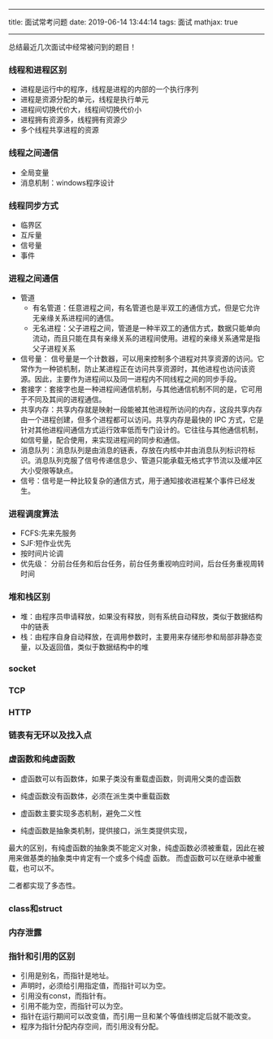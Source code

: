 
---

title: 面试常考问题
date: 2019-06-14 13:44:14
tags: 面试
mathjax: true

---

总结最近几次面试中经常被问到的题目！<!--more-->

### 线程和进程区别

- 进程是运行中的程序，线程是进程的内部的一个执行序列
- 进程是资源分配的单元，线程是执行单元
- 进程间切换代价大，线程间切换代价小
- 进程拥有资源多，线程拥有资源少
- 多个线程共享进程的资源


### 线程之间通信

- 全局变量
- 消息机制：windows程序设计


### 线程同步方式

- 临界区
- 互斥量
- 信号量
- 事件

### 进程之间通信

- 管道
	- 有名管道：任意进程之间，有名管道也是半双工的通信方式，但是它允许无亲缘关系进程间的通信。
	- 无名进程：父子进程之间，管道是一种半双工的通信方式，数据只能单向流动，而且只能在具有亲缘关系的进程间使用。进程的亲缘关系通常是指父子进程关系
- 信号量： 信号量是一个计数器，可以用来控制多个进程对共享资源的访问。它常作为一种锁机制，防止某进程正在访问共享资源时，其他进程也访问该资源。因此，主要作为进程间以及同一进程内不同线程之间的同步手段。
- 套接字：套接字也是一种进程间通信机制，与其他通信机制不同的是，它可用于不同及其间的进程通信。
- 共享内存：共享内存就是映射一段能被其他进程所访问的内存，这段共享内存由一个进程创建，但多个进程都可以访问。共享内存是最快的 IPC 方式，它是针对其他进程间通信方式运行效率低而专门设计的。它往往与其他通信机制，如信号量，配合使用，来实现进程间的同步和通信。
- 消息队列：消息队列是由消息的链表，存放在内核中并由消息队列标识符标识。消息队列克服了信号传递信息少、管道只能承载无格式字节流以及缓冲区大小受限等缺点。
- 信号：信号是一种比较复杂的通信方式，用于通知接收进程某个事件已经发生。


### 进程调度算法

- FCFS:先来先服务
- SJF:短作业优先
- 按时间片论调
- 优先级： 分前台任务和后台任务，前台任务重视响应时间，后台任务重视周转时间


### 堆和栈区别

- 堆：由程序员申请释放，如果没有释放，则有系统自动释放，类似于数据结构中的链表
- 栈：由程序自身自动释放，在调用参数时，主要用来存储形参和局部非静态变量，以及返回值，类似于数据结构中的堆

### socket

### TCP

### HTTP


### 链表有无环以及找入点

### 虚函数和纯虚函数

- 虚函数可以有函数体，如果子类没有重载虚函数，则调用父类的虚函数
- 纯虚函数没有函数体，必须在派生类中重载函数

- 虚函数主要实现多态机制，避免二义性
- 纯虚函数是抽象类机制，提供接口，派生类提供实现，

最大的区别，有纯虚函数的抽象类不能定义对象，纯虚函数必须被重载，因此在被用来做基类的抽象类中肯定有一个或多个纯虚
函数。 而虚函数可以在继承中被重载，也可以不。

二者都实现了多态性。

### class和struct


### 内存泄露

### 指针和引用的区别

- 引用是别名，而指针是地址。
- 声明时，必须给引用指定值，而指针可以为空。
- 引用没有const，而指针有。
- 引用不能为空，而指针可以为空。
- 指针在运行期间可以改变值，而引用一旦和某个等值线绑定后就不能改变。
- 程序为指针分配内存空间，而引用没有分配。




